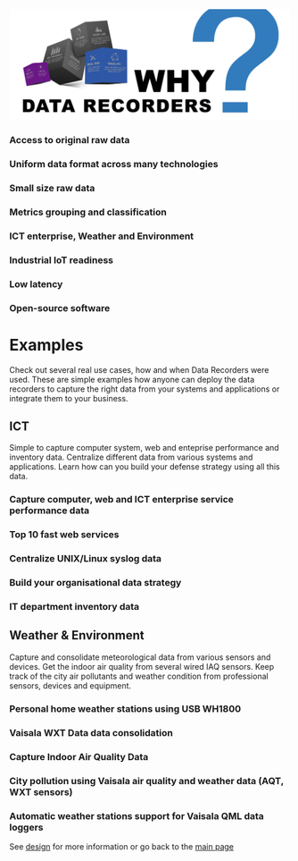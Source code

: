 
<img src="/docs/img/data-recorders-why1.jpg" />

### Access to original raw data

### Uniform data format across many technologies  

### Small size raw data

### Metrics grouping and classification

### ICT enterprise, Weather and Environment

### Industrial IoT readiness

### Low latency

### Open-source software


# Examples

Check out several real use cases, how and when Data Recorders were used. These are simple examples how anyone can deploy the data recorders to capture the right data from your systems and applications or integrate them to your business.

## ICT
Simple to capture computer system, web and enteprise performance and inventory data. Centralize different data from various systems and applications. Learn how can you build your defense strategy using all this data.

### Capture computer, web and ICT enterprise service performance data 
### Top 10 fast web services
### Centralize UNIX/Linux syslog data
### Build your organisational data strategy
### IT department inventory data 

## Weather & Environment

Capture and consolidate meteorological data from various sensors and devices. Get the indoor air quality from several wired IAQ sensors. Keep track of the city air pollutants and weather condition from professional sensors, devices and equipment. 

### Personal home weather stations using USB WH1800
### Vaisala WXT Data data consolidation
### Capture Indoor Air Quality Data
### City pollution using Vaisala air quality and weather data (AQT, WXT sensors)
### Automatic weather stations support for Vaisala QML data loggers

See [design](design.md) for more information or go back to the [main page](https://github.com/sparvu/data-recorders)
